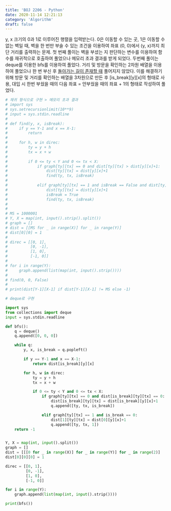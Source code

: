 ```yaml
---
title: 'BOJ 2206 - Python'
date: 2020-11-14 12:21:13
category: 'Algorithm'
draft: false
---
```

y, x 크기의 0과 1로 이루어진 행렬을 입력받는다. 0은 이동할 수 있는 곳, 1은 이동할 수 없는 벽일 때, 벽을 한 번만 부술 수 있는 조건을 이용하여 좌표 (0, 0)에서 (y, x)까지 최단 거리를 출력하는 문제. 첫 번째 풀이는 벽을 부셨는 지 판단하는 변수를 이용하여 함수를 재귀적으로 호출하여 풀었으나 메모리 초과 결과를 받게 되었다. 두번째 풀이는 deque를 이용한 bfs를 이용하여 풀었다. 거리 및 방문을 확인하는 2차원 배열을 이용하여 풀었으나 한 번 부신 후 [돌아가는 길이 존재할 때](https://www.acmicpc.net/board/view/44061) 풀어지지 않았다. 이를 해결하기 위해 방문 및 거리를 확인하는 배열을 3차원으로 만든 후 [is_break][y][x]의 형태로 사용, 대입 시 한번 부쉈을 때의 다음 좌표 = 안부쉈을 때의 좌표 + 1의 형태로 작성하여 풀었다.
```python
# 재귀 형식으로 구현 > 메모리 초과 결과
# import sys
# sys.setrecursionlimit(10**9)
# input = sys.stdin.readline
#
# def find(y, x, isBreak):
#     if y == Y-1 and x == X-1:
#         return
#
#     for h, w in direc:
#         ty = y + h
#         tx = x + w
#
#         if 0 <= ty < Y and 0 <= tx < X:
#             if graph[ty][tx] == 0 and dist[ty][tx] > dist[y][x]+1:
#                 dist[ty][tx] = dist[y][x]+1
#                 find(ty, tx, isBreak)
#
#             elif graph[ty][tx] == 1 and isBreak == False and dist[ty][tx] > dist[y][x]+1:
#                 dist[ty][tx] = dist[y][x]+1
#                 isBreak = True
#                 find(ty, tx, isBreak)
#
#
# MS = 1000001
# Y, X = map(int, input().strip().split())
# graph = []
# dist = [[MS for _ in range(X)] for _ in range(Y)]
# dist[0][0] = 1
#
# direc = [[0, 1],
#          [0, -1],
#          [1, 0],
#          [-1, 0]]
#
# for i in range(Y):
#     graph.append(list(map(int, input().strip())))
#
# find(0, 0, False)
#
# print(dist[Y-1][X-1] if dist[Y-1][X-1] != MS else -1)

# deque로 구현

import sys
from collections import deque
input = sys.stdin.readline

def bfs():
    q = deque()
    q.append([0, 0, 0])

    while q:
        y, x, is_break = q.popleft()

        if y == Y-1 and x == X-1:
            return dist[is_break][y][x]

        for h, w in direc:
            ty = y + h
            tx = x + w

            if 0 <= ty < Y and 0 <= tx < X:
                if graph[ty][tx] == 0 and dist[is_break][ty][tx] == 0:
                    dist[is_break][ty][tx] = dist[is_break][y][x]+1
                    q.append([ty, tx, is_break])

                elif graph[ty][tx] == 1 and is_break == 0:
                    dist[1][ty][tx] = dist[0][y][x]+1
                    q.append([ty, tx, 1])
    return -1


Y, X = map(int, input().split())
graph = []
dist = [[[0 for _ in range(X)] for _ in range(Y)] for _ in range(2)]
dist[0][0][0] = 1

direc = [[0, 1],
         [0, -1],
         [1, 0],
         [-1, 0]]

for i in range(Y):
    graph.append(list(map(int, input().strip())))

print(bfs())

```